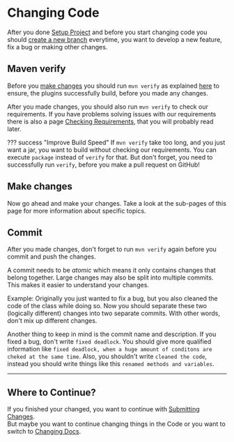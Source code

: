 # Changing Code
After you done [Setup Project](../../Setup-Project.md) and before you start changing code you should 
[create a new branch](../Create-a-new-Branch.md) everytime, you want to develop a new feature,
fix a bug or making other changes.


## Maven verify
Before you [make changes](#make-changes) you should run `mvn verify` as explained
[here](../../Setup-Project.md#building-the-plugin-jar) to ensure, the plugins successfully build, before you made any changes.

After you made changes, you should also run `mvn verify` to check our requirements.
If you have problems solving issues with our requirements there is also a page
[Checking Requirements](Checking-Requirements.md), that you will probably read later.

??? success "Improve Build Speed"
    If `mvn verify` take too long, and you just want a jar, you want to build without checking our requirements.
    You can execute `package` instead of `verify` for that.
    But don't forget, you need to successfully run `verify`, before you make a pull request on GitHub!

## Make changes
Now go ahead and make your changes. Take a look at the sub-pages of this page for more information about specific topics. 

## Commit

After you made changes, don't forget to run `mvn verify` again before you commit and push the changes.

A commit needs to be _atomic_ which means it only contains changes that belong together. Large changes
may also be split into multiple commits. This makes it easier to understand your changes.

Example: Originally you just wanted to fix a bug, but you also cleaned the code of the class while doing so.
Now you should separate these two (logically different) changes into two separate commits.
With other words, don't mix up different changes.

Another thing to keep in mind is the commit name and description.
If you fixed a bug, don't write `fixed deadlock`.
You should give more qualified information like `fixed deadlock, when a huge amount of conditons are cheked at the same time`.
Also, you shouldn't write `cleaned the code`, instead you should write things like this `renamed methods and variables`.  

---
## Where to Continue?
If you finished your changed, you want to continue with [Submitting Changes](../Submitting-Changes.md).  
But maybe you want to continue changing things in the Code or you want to switch to [Changing Docs](../Docs/index.md).
